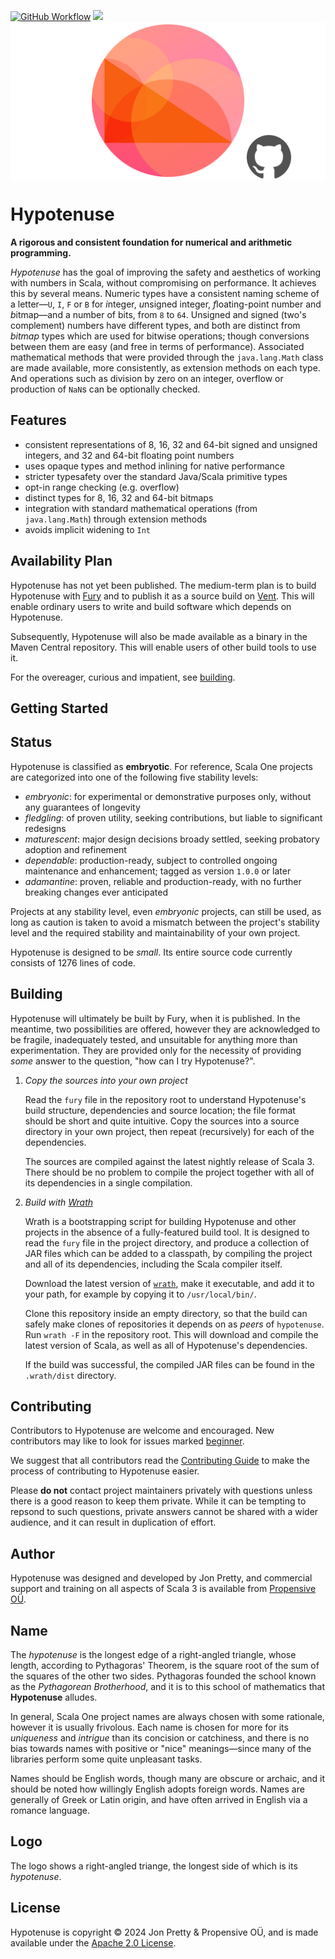[<img alt="GitHub Workflow" src="https://img.shields.io/github/actions/workflow/status/propensive/hypotenuse/main.yml?style=for-the-badge" height="24">](https://github.com/propensive/hypotenuse/actions)
[<img src="https://img.shields.io/discord/633198088311537684?color=8899f7&label=DISCORD&style=for-the-badge" height="24">](https://discord.gg/7b6mpF6Qcf)
<img src="/doc/images/github.png" valign="middle">

# Hypotenuse

__A rigorous and consistent foundation for numerical and arithmetic programming.__

_Hypotenuse_ has the goal of improving the safety and aesthetics of working with numbers in Scala, without compromising on performance. It achieves this by several means. Numeric types have a consistent naming scheme of a letter—`U`, `I`, `F` or `B` for *i*nteger, *u*nsigned integer, *f*loating-point number and *b*itmap—and a number of bits, from `8` to `64`. Unsigned and signed (two's complement) numbers have different types, and both are distinct from _bitmap_ types which are used for bitwise operations; though conversions between them are easy (and free in terms of performance). Associated mathematical methods that were provided through the `java.lang.Math` class are made available, more consistently, as extension methods on each type. And operations such as division by zero on an integer, overflow or production of `NaN`s can be optionally checked.

## Features

- consistent representations of 8, 16, 32 and 64-bit signed and unsigned integers, and 32 and 64-bit floating point numbers
- uses opaque types and method inlining for native performance
- stricter typesafety over the standard Java/Scala primitive types
- opt-in range checking (e.g. overflow)
- distinct types for 8, 16, 32 and 64-bit bitmaps
- integration with standard mathematical operations (from `java.lang.Math`) through extension methods
- avoids implicit widening to `Int`


## Availability Plan

Hypotenuse has not yet been published. The medium-term plan is to build Hypotenuse
with [Fury](https://github.com/propensive/fury) and to publish it as a source build on
[Vent](https://github.com/propensive/vent). This will enable ordinary users to write and build
software which depends on Hypotenuse.

Subsequently, Hypotenuse will also be made available as a binary in the Maven
Central repository. This will enable users of other build tools to use it.

For the overeager, curious and impatient, see [building](#building).

## Getting Started




## Status

Hypotenuse is classified as __embryotic__. For reference, Scala One projects are
categorized into one of the following five stability levels:

- _embryonic_: for experimental or demonstrative purposes only, without any guarantees of longevity
- _fledgling_: of proven utility, seeking contributions, but liable to significant redesigns
- _maturescent_: major design decisions broady settled, seeking probatory adoption and refinement
- _dependable_: production-ready, subject to controlled ongoing maintenance and enhancement; tagged as version `1.0.0` or later
- _adamantine_: proven, reliable and production-ready, with no further breaking changes ever anticipated

Projects at any stability level, even _embryonic_ projects, can still be used,
as long as caution is taken to avoid a mismatch between the project's stability
level and the required stability and maintainability of your own project.

Hypotenuse is designed to be _small_. Its entire source code currently consists
of 1276 lines of code.

## Building

Hypotenuse will ultimately be built by Fury, when it is published. In the
meantime, two possibilities are offered, however they are acknowledged to be
fragile, inadequately tested, and unsuitable for anything more than
experimentation. They are provided only for the necessity of providing _some_
answer to the question, "how can I try Hypotenuse?".

1. *Copy the sources into your own project*
   
   Read the `fury` file in the repository root to understand Hypotenuse's build
   structure, dependencies and source location; the file format should be short
   and quite intuitive. Copy the sources into a source directory in your own
   project, then repeat (recursively) for each of the dependencies.

   The sources are compiled against the latest nightly release of Scala 3.
   There should be no problem to compile the project together with all of its
   dependencies in a single compilation.

2. *Build with [Wrath](https://github.com/propensive/wrath/)*

   Wrath is a bootstrapping script for building Hypotenuse and other projects in
   the absence of a fully-featured build tool. It is designed to read the `fury`
   file in the project directory, and produce a collection of JAR files which can
   be added to a classpath, by compiling the project and all of its dependencies,
   including the Scala compiler itself.
   
   Download the latest version of
   [`wrath`](https://github.com/propensive/wrath/releases/latest), make it
   executable, and add it to your path, for example by copying it to
   `/usr/local/bin/`.

   Clone this repository inside an empty directory, so that the build can
   safely make clones of repositories it depends on as _peers_ of `hypotenuse`.
   Run `wrath -F` in the repository root. This will download and compile the
   latest version of Scala, as well as all of Hypotenuse's dependencies.

   If the build was successful, the compiled JAR files can be found in the
   `.wrath/dist` directory.

## Contributing

Contributors to Hypotenuse are welcome and encouraged. New contributors may like
to look for issues marked
[beginner](https://github.com/propensive/hypotenuse/labels/beginner).

We suggest that all contributors read the [Contributing
Guide](/contributing.md) to make the process of contributing to Hypotenuse
easier.

Please __do not__ contact project maintainers privately with questions unless
there is a good reason to keep them private. While it can be tempting to
repsond to such questions, private answers cannot be shared with a wider
audience, and it can result in duplication of effort.

## Author

Hypotenuse was designed and developed by Jon Pretty, and commercial support and
training on all aspects of Scala 3 is available from [Propensive
O&Uuml;](https://propensive.com/).



## Name

The _hypotenuse_ is the longest edge of a right-angled triangle, whose length, according to Pythagoras' Theorem, is the square root of the sum of the squares of the other two sides. Pythagoras founded the school known as the _Pythagorean Brotherhood_, and it is to this school of mathematics that **Hypotenuse** alludes.

In general, Scala One project names are always chosen with some rationale,
however it is usually frivolous. Each name is chosen for more for its
_uniqueness_ and _intrigue_ than its concision or catchiness, and there is no
bias towards names with positive or "nice" meanings—since many of the libraries
perform some quite unpleasant tasks.

Names should be English words, though many are obscure or archaic, and it
should be noted how willingly English adopts foreign words. Names are generally
of Greek or Latin origin, and have often arrived in English via a romance
language.

## Logo

The logo shows a right-angled triange, the longest side of which is its _hypotenuse_.

## License

Hypotenuse is copyright &copy; 2024 Jon Pretty & Propensive O&Uuml;, and
is made available under the [Apache 2.0 License](/license.md).

